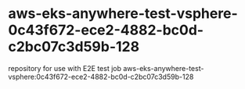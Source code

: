 # aws-eks-anywhere-test-vsphere-0c43f672-ece2-4882-bc0d-c2bc07c3d59b-128
repository for use with E2E test job aws-eks-anywhere-test-vsphere:0c43f672-ece2-4882-bc0d-c2bc07c3d59b-128
